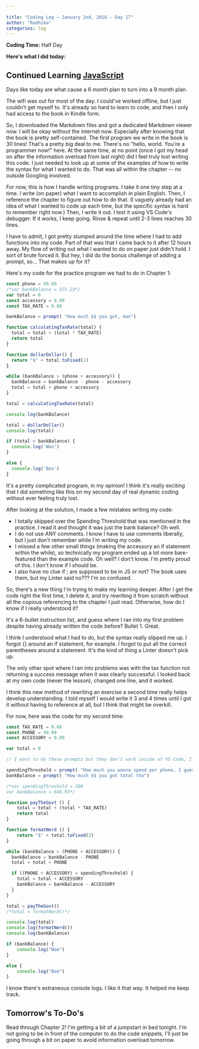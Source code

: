 ```yaml
---
 
title: "Coding Log — January 2nd, 2018 — Day 17"
author: "Radhika"
categories: log
---
```


**Coding Time:** Half Day

**Here's what I did today:**

## Continued Learning [JavaScript](https://github.com/getify/You-Dont-Know-JS)

Days like today are what cause a 6 month plan to turn into a 9 month plan. 

The wifi was out for most of the day. I could've worked offline, but I just couldn't get myself to. It's already so hard to learn to code, and then I only had access to the book in Kindle form. 

So, I downloaded the Markdown files and got a dedicated Markdown viewer now. I will be okay without the internet now. Especially after knowing that the book is pretty self-contained. The first program we write in the book is 30 lines! That's a pretty big deal to me. There's no "hello, world. You're a programmer now!" here. At the same time, at no point (once I got my head on after the information overload from last night) did I feel truly lost writing this code. I just needed to look up at some of the examples of how to write the syntax for what I wanted to do. That was all within the chapter -- no outside Googling involved.

For now, this is how I handle writing programs. I take it one tiny step at a time. I write (on paper) what I want to accomplish in plain English. Then, I reference the chapter to figure out how to do that. (I vaguely already had an idea of what I wanted to code up each time, but the specific syntax is hard to remember right now.) Then, I write it out. I test it using VS Code's debugger. If it works, I keep going. Rinse & repeat until 2-3 lines reaches 30 lines.

I have to admit, I got pretty stumped around the time where I had to add functions into my code. Part of that was that I came back to it after 12 hours away. My flow of writing out what I wanted to do on paper just didn't hold. I sort of brute forced it. But hey, I did do the bonus challenge of adding a prompt, so... That makes up for it?

Here's my code for the practice program we had to do in Chapter 1:

```js
const phone = 99.99
/*var bankBalance = 575.23*/
var total = 0
const accessory = 9.99
const TAX_RATE = 0.08

bankBalance = prompt( "How much $$ you got, man")

function calculatingTaxRate(total) {
  total = total + (total * TAX_RATE)
  return total
}

function dollarDollar() {
  return "$" + total.toFixed(2)
}

while (bankBalance > (phone + accessory)) {
  bankBalance = bankBalance - phone - accessory
  total = total + phone + accessory
}

total = calculatingTaxRate(total)

console.log(bankBalance)

total = dollarDollar()
console.log(total)

if (total < bankBalance) {
  console.log('Woo') 
}

else {
  console.log('Boo')
}
```

It's a pretty complicated program, in my opinion! I think it's really exciting that I did something like this on my second day of real dynamic coding without ever feeling truly lost.

After looking at the solution, I made a few mistakes writing my code:

* I totally skipped over the Spending Threshold that was mentioned in the practice. I read it and thought it was just the bank balance? Oh well.
* I do not use ANY comments. I know I have to use comments liberally, but I just don't remember while I'm writing my code.
* I missed a few other small things (making the accessory an if statement within the while), so technically my program ended up a lot more bare-featured than the example code. Oh well? I don't know. I'm pretty proud of this. I don't know if I should be.
* I also have no clue if ; are supposed to be in JS or not? The book uses them, but my Linter said no??? I'm so confused.

So, there's a new thing I'm trying to make my learning deeper. After I get the code right the first time, I delete it, and try rewriting it from scratch without all the copious referencing to the chapter I just read. Otherwise, how do I know if I really understood it? 

It's a 6-bullet instruction list, and guess where I ran into my first problem despite having already written the code before? Bullet 1. Great.

I think I understood what I had to do, but the syntax really slipped me up. I forgot {} around an if statement, for example. I forgot to put all the correct parentheses around a statement. It's the kind of thing a Linter doesn't pick up.

The only other spot where I ran into problems was with the tax function not returning a success message when it was clearly successful. I looked back at my own code (never the lesson), changed one line, and it worked.

I think this new method of rewriting an exercise a second time really helps develop understanding. I told myself I would write it 3 and 4 times until I got it without having to reference at all, but I think that might be overkill. 

For now, here was the code for my second time: 

```js
const TAX_RATE = 0.08
const PHONE = 99.99
const ACCESSORY = 9.99

var total = 0

// I want to do these prompts but they don't work inside of VS Code, I will re-enable them in the browser after

spendingThreshold = prompt( "How much you wanna spend per phone, I guess??")
bankBalance = prompt( "How much $$ you got total tho")

/*var spendingThreshold = 200
var bankBalance = 648.93*/

function payTheGovt () {
	total = total + (total * TAX_RATE)
	return total
}

function formatNerd () {
	return "$" + total.toFixed(2)
}

while (bankBalance > (PHONE + ACCESSORY)) {
  bankBalance = bankBalance - PHONE
  total = total + PHONE

  if ((PHONE + ACCESSORY) < spendingThreshold) {
    total = total + ACCESSORY
    bankBalance = bankBalance - ACCESSORY
  }
}

total = payTheGovt()
/*total = formatNerd()*/

console.log(total)
console.log(formatNerd())
console.log(bankBalance)

if (bankBalance) {
	console.log("Woo")
}

else {
	console.log("Boo")
}
```

I know there's extraneous console logs. I like it that way. It helped me keep track. 

## Tomorrow's To-Do's

Read through Chapter 2! I'm getting a bit of a jumpstart in bed tonight. I'm not going to be in front of the computer to do the code snippets, I'll just be going through a bit on paper to avoid information overload tomorrow.